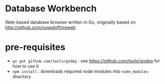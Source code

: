 # Database Workbench

Web-based database browser written in Go, originally based on http://github.com/sosedoff/pgweb

# pre-requisites

* `go get github.com/tools/godep` : see https://github.com/tools/godep for how to use it
* `npm install` : downloads required node modules into `node_modules` directory

